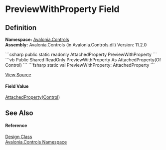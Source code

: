 # PreviewWithProperty Field




## Definition
**Namespace:** <a href="N_Avalonia_Controls">Avalonia.Controls</a>  
**Assembly:** Avalonia.Controls (in Avalonia.Controls.dll) Version: 11.2.0

<Tabs groupId="api-code-preview">
<TabItem value="csharp" label="C#">
```csharp
public static readonly AttachedProperty<Control?> PreviewWithProperty
```
</TabItem>
<TabItem value="vb" label="VB">
```vb
Public Shared ReadOnly PreviewWithProperty As AttachedProperty(Of Control)
```
</TabItem>
<TabItem value="fsharp" label="F#">
```fsharp
static val PreviewWithProperty: AttachedProperty<Control>
```
</TabItem>
</Tabs>



<a href="https://github.com/AvaloniaUI/Avalonia/tree/master/src/Avalonia.Controls/Design.cs" title="View the source code">View Source</a>



#### Field Value
<a href="T_Avalonia_AttachedProperty_1">AttachedProperty</a>(<a href="T_Avalonia_Controls_Control">Control</a>)

## See Also


#### Reference
<a href="T_Avalonia_Controls_Design">Design Class</a>  
<a href="N_Avalonia_Controls">Avalonia.Controls Namespace</a>  
